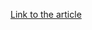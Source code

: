 [Link to the article](https://proofpoint.com/us/blog/threat-insight/flowcloud-version-413-malware-analysis)
